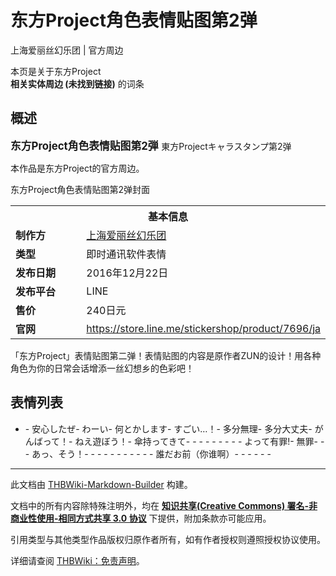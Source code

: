 # 东方Project角色表情贴图第2弹

<!-- source html: G:\repos\THBWiki-Markdown-Builder\THBWikiMarkdown\Temp\main\e\e2\ns0%3A%E4%B8%9C%E6%96%B9Project%E8%A7%92%E8%89%B2%E8%A1%A8%E6%83%85%E8%B4%B4%E5%9B%BE%E7%AC%AC2%E5%BC%B9.html -->

上海爱丽丝幻乐团 | 官方周边

本页是关于东方Project  
 **相关实体周边 (未找到链接)** 的词条

## 概述
  
<big> **东方Project角色表情贴图第2弾** </big>
東方Projectキャラスタンプ第2弹  

  
  
本作品是东方Project的官方周边。  

  

[](./文件-东方Project角色表情贴图第2弹1.png.md)  [](./文件-东方Project角色表情贴图第2弹1.png.md)东方Project角色表情贴图第2弹封面

<table>
<tbody><tr>
<th colspan="2">基本信息</th>
</tr>
<tr><td style="width:150px"><b>制作方</b></td><td style="width:350px"><a href="./上海爱丽丝幻乐团.md" title="上海爱丽丝幻乐团">上海爱丽丝幻乐团</a></td></tr><tr><td><b>类型</b></td><td>即时通讯软件表情</td></tr><tr><td><b>发布日期</b></td><td>2016年12月22日</td></tr><tr><td><b>发布平台</b></td><td>LINE</td></tr><tr><td><b>售价</b></td><td>240日元</td></tr><tr><td><b>官网</b></td><td><a rel="nofollow" class="external free" href="https://store.line.me/stickershop/product/7696/ja">https://store.line.me/stickershop/product/7696/ja</a></td></tr></tbody></table>


  
「东方Project」表情贴图第二弹！表情贴图的内容是原作者ZUN的设计！用各种角色为你的日常会话增添一丝幻想乡的色彩吧！
  


## 表情列表
- [](./文件-东方Project角色表情贴图第2弹1.png.md)- [](./文件-东方Project角色表情贴图第2弹2.png.md)安心したぜ- [](./文件-东方Project角色表情贴图第2弹3.png.md)わーい- [](./文件-东方Project角色表情贴图第2弹4.png.md)何とかします- [](./文件-东方Project角色表情贴图第2弹5.png.md)すごい…！- [](./文件-东方Project角色表情贴图第2弹6.png.md)多分無理- [](./文件-东方Project角色表情贴图第2弹7.png.md)多分大丈夫- [](./文件-东方Project角色表情贴图第2弹8.png.md)がんばって！- [](./文件-东方Project角色表情贴图第2弹9.png.md)ねえ遊ぼう！- [](./文件-东方Project角色表情贴图第2弹10.png.md)傘持ってきて- [](./文件-东方Project角色表情贴图第2弹11.png.md)- [](./文件-东方Project角色表情贴图第2弹12.png.md)- [](./文件-东方Project角色表情贴图第2弹13.png.md)- [](./文件-东方Project角色表情贴图第2弹14.png.md)- [](./文件-东方Project角色表情贴图第2弹15.png.md)- [](./文件-东方Project角色表情贴图第2弹16.png.md)- [](./文件-东方Project角色表情贴图第2弹17.png.md)- [](./文件-东方Project角色表情贴图第2弹18.png.md)- [](./文件-东方Project角色表情贴图第2弹19.png.md)よって有罪!- [](./文件-东方Project角色表情贴图第2弹20.png.md)無罪- [](./文件-东方Project角色表情贴图第2弹21.png.md)- [](./文件-东方Project角色表情贴图第2弹22.png.md)- [](./文件-东方Project角色表情贴图第2弹23.png.md)あっ、そう！- [](./文件-东方Project角色表情贴图第2弹24.png.md)- [](./文件-东方Project角色表情贴图第2弹25.png.md)- [](./文件-东方Project角色表情贴图第2弹26.png.md)- [](./文件-东方Project角色表情贴图第2弹27.png.md)- [](./文件-东方Project角色表情贴图第2弹28.png.md)- [](./文件-东方Project角色表情贴图第2弹29.png.md)- [](./文件-东方Project角色表情贴图第2弹30.png.md)- [](./文件-东方Project角色表情贴图第2弹31.png.md)- [](./文件-东方Project角色表情贴图第2弹32.png.md)- [](./文件-东方Project角色表情贴图第2弹33.png.md)- [](./文件-东方Project角色表情贴图第2弹34.png.md)誰だお前（你谁啊）- [](./文件-东方Project角色表情贴图第2弹35.png.md)- [](./文件-东方Project角色表情贴图第2弹36.png.md)- [](./文件-东方Project角色表情贴图第2弹37.png.md)- [](./文件-东方Project角色表情贴图第2弹38.png.md)- [](./文件-东方Project角色表情贴图第2弹39.png.md)- [](./文件-东方Project角色表情贴图第2弹40.png.md)





---

此文档由 [THBWiki-Markdown-Builder](https://github.com/Delsin-Yu/THBWiki-Markdown-Builder) 构建。

文档中的所有内容除特殊注明外，均在 [**知识共享(Creative Commons) 署名-非商业性使用-相同方式共享 3.0 协议**](https://creativecommons.org/licenses/by-sa/3.0/deed.zh-hans) 下提供，附加条款亦可能应用。

引用类型与其他类型作品版权归原作者所有，如有作者授权则遵照授权协议使用。

详细请查阅 [THBWiki：免责声明](https://thbwiki.cc/THBWiki:%E5%85%8D%E8%B4%A3%E5%A3%B0%E6%98%8E)。

